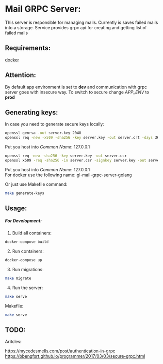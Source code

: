 Mail GRPC Server:
=================

This server is responsible for managing mails. Currently is saves failed mails 
into a storage. Service provides grpc api for creating and getting list of failed
mails

Requirements:
-------------

[docker](https://www.docker.com)

Attention:
----------
By default app environment is set to **dev** and communication
with grpc server goes with insecure way. To switch to secure
change *APP_ENV* to **prod**

Generating keys:
-----------------
In case you need to generate secure keys locally:
```bash
openssl genrsa -out server.key 2048
openssl req -new -x509 -sha256 -key server.key -out server.crt -days 3650
```

Put you host into *Common Name*: 127.0.0.1
```bash
openssl req -new -sha256 -key server.key -out server.csr
openssl x509 -req -sha256 -in server.csr -signkey server.key -out server.crt -days 3650
```

Put you host into *Common Name*: 127.0.0.1  
For docker use the following name: gl-mail-grpc-server-golang

Or just use Makefile command:
```bash
make generate-keys
```

Usage:
------
##### For Development:
1. Build all containers:
```bash
docker-compose build
```

2. Run containers:
```bash
docker-compose up
```

3. Run migrations:
```bash
make migrate
```

4. Run the server:
```bash
make serve
```

Makefile:
```bash
make serve
```

TODO:
-----

Aritcles:

https://mycodesmells.com/post/authentication-in-grpc
https://bbengfort.github.io/programmer/2017/03/03/secure-grpc.html
